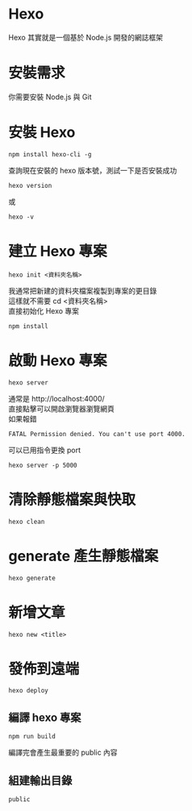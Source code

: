 # Hexo
Hexo 其實就是一個基於 Node.js 開發的網誌框架

# 安裝需求
你需要安裝 Node.js 與 Git

# 安裝 Hexo
```shell
npm install hexo-cli -g
```
查詢現在安裝的 hexo 版本號，測試一下是否安裝成功
```shell
hexo version
```
或
```shell
hexo -v
```

# 建立 Hexo 專案
```shell
hexo init <資料夾名稱>
```
我通常把新建的資料夾檔案複製到專案的更目錄  
這樣就不需要 cd <資料夾名稱>  
直接初始化 Hexo 專案  
```shell
npm install
```

# 啟動 Hexo 專案
```shell
hexo server
```
通常是 http://localhost:4000/  
直接點擊可以開啟瀏覽器瀏覽網頁  
如果報錯
```shell
FATAL Permission denied. You can't use port 4000.
```
可以已用指令更換 port
```shell
hexo server -p 5000
```

# 清除靜態檔案與快取
```shell
hexo clean
```

# generate 產生靜態檔案
```shell
hexo generate
```

# 新增文章
```shell
hexo new <title>
```

# 發佈到遠端
```shell
hexo deploy
```

## 編譯 hexo 專案
```shell
npm run build
```
編譯完會產生最重要的 public 內容  

## 組建輸出目錄
```shell
public
```